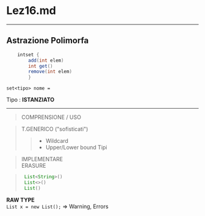 # Lez16.md

---

## Astrazione Polimorfa

```java
	intset {
		add(int elem)
		int get()
		remove(int elem)
		}
```

`set<tipo> nome = `

Tipo : **ISTANZIATO**

---

> COMPRENSIONE / USO  

> T.GENERICO ("sofisticati")  
> > + Wildcard  
> > + Upper/Lower bound Tipi  

> IMPLEMENTARE  
> ERASURE  

> ```java
>  List<String>()
>  List<>()
>  List()
> ```


**RAW TYPE**  
	`List x = new List();` => Warning, Errors
